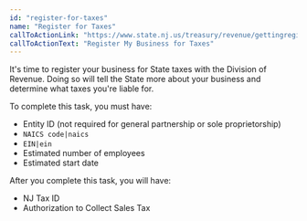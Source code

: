 ```yaml
---
id: "register-for-taxes"
name: "Register for Taxes"
callToActionLink: "https://www.state.nj.us/treasury/revenue/gettingregistered.shtml"
callToActionText: "Register My Business for Taxes"
---
```


It's time to register your business for State taxes with the Division of Revenue. Doing so will tell the State more about your business and determine what taxes you're liable for.

To complete this task, you must have:
- Entity ID (not required for general partnership or sole proprietorship)
- `NAICS code|naics`
- `EIN|ein`
- Estimated number of employees
- Estimated start date

After you complete this task, you will have:
- NJ Tax ID
- Authorization to Collect Sales Tax
